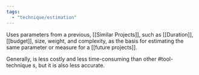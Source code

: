 ```yaml
---
tags:
  - "technique/estimation"
---
```

Uses parameters from a previous, [[Similar Projects]], such as [[Duration]], [[budget]], size, weight, and complexity, as the basis for estimating the same parameter or measure for a [[future projects]].

Generally, is less costly and less time-consuming than other #tool-technique s, but it is also less accurate.
